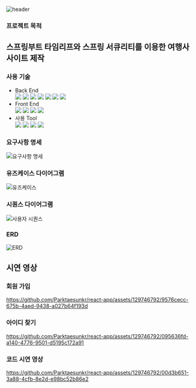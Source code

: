 ![header](https://capsule-render.vercel.app/api?type=Rect&color=auto&text=Great%20Escape&f)

### 프로젝트 목적

스프링부트 타임리프와 스프링 서큐리티를 이용한 여행사 사이트 제작
----------------------------------------------------------

### 사용 기술
<ul>
  <li>Back End
  </li>
  <img src="https://img.shields.io/badge/Java-007396?style=for-the-badge&logo=Java&logoColor=white">
  <img src="https://img.shields.io/badge/JPA-000000?style=for-the-badge&logo=jpa&logoColor=white">
  <img src="https://img.shields.io/badge/Spring Boot-6DB33F?style=for-the-badge&logo=Spring Boot&logoColor=white">
  <img src="https://img.shields.io/badge/Spring Security-6DB33F?style=for-the-badge&logo=Spring Security&logoColor=white">
  <img src="https://img.shields.io/badge/thymeleaf-6DB33F?style=for-the-badge&logo=thymeleaf&logoColor=white">
  <img src="https://img.shields.io/badge/Mariadb-4479A1?style=for-the-badge&logo=MariaDB&logoColor=white">
  <img src="https://img.shields.io/badge/DBeaver-A14F26?style=for-the-badge&logo=DBeaver&logoColor=white">
  <li>Front End
  </li>
  <img src="https://img.shields.io/badge/html5-E34F26?style=for-the-badge&logo=html5&logoColor=white">
  <img src="https://img.shields.io/badge/css3-1572B6?style=for-the-badge&logo=css3&logoColor=white">
  <img src="https://img.shields.io/badge/javascript-F7DF1E?style=for-the-badge&logo=javascript&logoColor=white">
  <img src="https://img.shields.io/badge/bootstrap-7952B3?style=for-the-badge&logo=bootstrap&logoColor=white">
  <li>사용 Tool
  </li>
    <img src="https://img.shields.io/badge/github-181717?style=for-the-badge&logo=github&logoColor=white">
    <img src="https://img.shields.io/badge/gitkraken-179287?style=for-the-badge&logo=gitkraken&logoColor=white">
    <img src="https://img.shields.io/badge/intellijidea-181717?style=for-the-badge&logo=intellijidea&logoColor=white">
    <img src="https://img.shields.io/badge/eclipseide-2C2255?style=for-the-badge&logo=eclipseide&logoColor=white">


</ul>

### 요구사항 명세
![요구사항 명세](https://github.com/Parktaesunkr/boottrain/assets/129746792/c664117b-3af0-4f1d-847e-5f2d24492d13)

### 유즈케이스 다이어그램
![유즈케이스](https://github.com/Parktaesunkr/boottrain/assets/129746792/4f717986-6403-435d-86db-924169bdc01b)

### 시퀀스 다이어그램
![사용자 시퀀스](https://github.com/Parktaesunkr/boottrain/assets/129746792/76725cc9-5ab6-4205-80fa-5f9cd319f1a4)

### ERD
![ERD](https://github.com/Parktaesunkr/Parktaesunkr/assets/129746792/8d6b4aa8-5177-4324-857a-b2deb2a117c1)



## 시연 영상

### 회원 가입
https://github.com/Parktaesunkr/react-app/assets/129746792/9576cecc-675b-4aed-9438-a027b64f193d

### 아이디 찾기
https://github.com/Parktaesunkr/react-app/assets/129746792/095636fd-a140-4776-9501-d5195c172a91

### 코드 시연 영상
https://github.com/Parktaesunkr/react-app/assets/129746792/00d3b651-3a88-4cfb-8e2d-e98bc52b86e2



